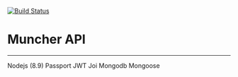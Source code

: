 [![Build Status](https://travis-ci.org/Alaev/project51.svg?branch=master)](https://travis-ci.org/Alaev/muncher-back)

# Muncher API
---

Nodejs (8.9)
Passport
JWT
Joi
Mongodb
Mongoose
